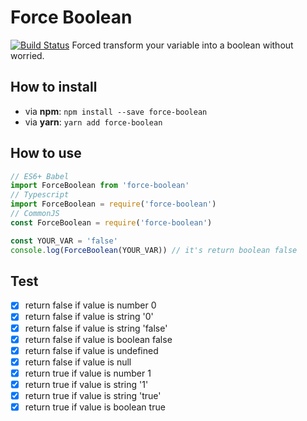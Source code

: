 # Force Boolean
 [![Build Status](https://travis-ci.org/rohmanhm/force-boolean.svg?branch=master)](https://travis-ci.org/rohmanhm/force-boolean)
Forced transform your variable into a boolean without worried.

## How to install

  * via **npm**: `npm install --save force-boolean`
  * via **yarn**: `yarn add force-boolean`

## How to use
```javascript
// ES6+ Babel
import ForceBoolean from 'force-boolean'
// Typescript
import ForceBoolean = require('force-boolean')
// CommonJS
const ForceBoolean = require('force-boolean')

const YOUR_VAR = 'false'
console.log(ForceBoolean(YOUR_VAR)) // it's return boolean false
```

## Test
- [x] return false if value is number 0
- [x] return false if value is string '0'
- [x] return false if value is string 'false'
- [x] return false if value is boolean false
- [x] return false if value is undefined
- [x] return false if value is null
- [x] return true if value is number 1
- [x] return true if value is string '1'
- [x] return true if value is string 'true'
- [x] return true if value is boolean true
